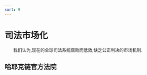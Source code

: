 ```yaml
---
sort: 9
---
```


# 司法市场化
&ensp;&ensp;&ensp;&ensp;我们认为,现在的全球司法系统腐败而低效,缺乏公正判决的市场机制.

## 哈耶克链官方法院
